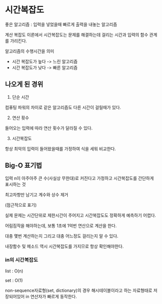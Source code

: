 # 시간복잡도

좋은 알고리즘 : 입력을 넣었을때 빠르게 출력을 내놓는 알고리즘

계산 복잡도 이론에서 시간복잡도는 문제를 해결하는데 걸리는 시간과 입력의 함수 관계를 가리킨다.

알고리즘의 수행시간을 의미

- 시간 복잡도가 높다 -> 느린 알고리즘
- 시간 복잡도가 낮다 -> 빠른 알고리즘

## 나오게 된 경위

1. 단순 시간

컴퓨팅 파워의 차이로 같은 알고리즘도 다른 시간이 걸릴때가 있다.

2. 연산 횟수

들어오는 입력에 따라 연산 횟수가 달라질 수 있다.

3. 시간복잡도

항상 최악의 입력이 들어왔을때를 가정하여 식을 세워 비교한다.

## Big-O 표기법

입력 n이 아주아주 큰 수(사실상 무한대)로 커진다고 가정하고 시간복잡도를 간단하게 표시하는 것

최고차항만 남기고 계수와 상수 제거

(점근적으로 표기)

실제 문제는 시간단위로 제한시간이 주어지고 시간복잡도도 정확하게 예측하기 어렵다.

어림짐작을 해야하는데, 보통 1초에 1억번 연산으로 계산을 한다.

대충 몇번 계산하는지 그리고 대충 어느정도 걸리는지 알 수 있다.

내장함수 및 메소드 역시 시간복잡도를 가지므로 항상 확인해야한다.

### in의 시간복잡도

list : O(n)

set : O(1)

non-sequence자료형(set, dictionary)의 경우 해시테이블이라고 하는 자료형태로 저장되어있어 in 연산자가 빠르게 동작한다.